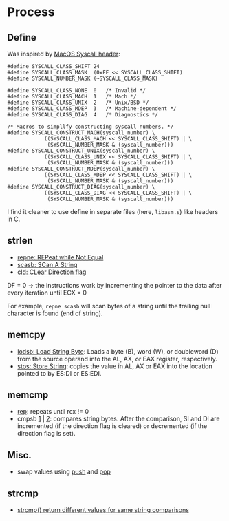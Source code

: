 # Process

## Define

Was inspired by [MacOS Syscall header](https://opensource.apple.com/source/xnu/xnu-792.13.8/osfmk/mach/i386/syscall_sw.h):

```
#define SYSCALL_CLASS_SHIFT	24
#define SYSCALL_CLASS_MASK	(0xFF << SYSCALL_CLASS_SHIFT)
#define SYSCALL_NUMBER_MASK	(~SYSCALL_CLASS_MASK)

#define SYSCALL_CLASS_NONE	0	/* Invalid */
#define SYSCALL_CLASS_MACH	1	/* Mach */	
#define SYSCALL_CLASS_UNIX	2	/* Unix/BSD */
#define SYSCALL_CLASS_MDEP	3	/* Machine-dependent */
#define SYSCALL_CLASS_DIAG	4	/* Diagnostics */

/* Macros to simpllfy constructing syscall numbers. */
#define SYSCALL_CONSTRUCT_MACH(syscall_number) \
			((SYSCALL_CLASS_MACH << SYSCALL_CLASS_SHIFT) | \
			 (SYSCALL_NUMBER_MASK & (syscall_number)))
#define SYSCALL_CONSTRUCT_UNIX(syscall_number) \
			((SYSCALL_CLASS_UNIX << SYSCALL_CLASS_SHIFT) | \
			 (SYSCALL_NUMBER_MASK & (syscall_number)))
#define SYSCALL_CONSTRUCT_MDEP(syscall_number) \
			((SYSCALL_CLASS_MDEP << SYSCALL_CLASS_SHIFT) | \
			 (SYSCALL_NUMBER_MASK & (syscall_number)))
#define SYSCALL_CONSTRUCT_DIAG(syscall_number) \
			((SYSCALL_CLASS_DIAG << SYSCALL_CLASS_SHIFT) | \
			 (SYSCALL_NUMBER_MASK & (syscall_number)))
```

I find it cleaner to use define in separate files (here, `libasm.s`) like headers in C.

## strlen

- [repne: REPeat while Not Equal](https://www.aldeid.com/wiki/X86-assembly/Instructions/repne)
- [scasb: SCan A String](https://www.aldeid.com/wiki/X86-assembly/Instructions/scasb)
- [cld: CLear Direction flag](https://www.aldeid.com/wiki/X86-assembly/Instructions/cld)

DF = 0 -> the instructions work by incrementing the pointer to the data after every iteration until ECX = 0

For example, `repne scasb` will scan bytes of a string until the trailing null character is found (end of string).

## memcpy

- [lodsb: Load String Byte](https://www.aldeid.com/wiki/X86-assembly/Instructions/lodsb): Loads a byte (B), word (W), or doubleword (D) from the source operand into the AL, AX, or EAX register, respectively.
- [stos: Store String](https://www.aldeid.com/wiki/X86-assembly/Instructions/stos): copies the value in AL, AX or EAX into the location pointed to by ES:DI or ES:EDI.

## memcmp

- [rep](https://www.aldeid.com/wiki/X86-assembly/Instructions/rep): repeats until rcx != 0
- cmpsb [1](https://www.aldeid.com/wiki/X86-assembly/Instructions/cmpsb) | [2](http://vitaly_filatov.tripod.com/ng/asm/asm_000.17.html): compares string bytes. After the comparison, SI and DI are incremented (if the direction flag is cleared) or decremented (if the direction flag is set).

## Misc.

- swap values using [push](https://www.aldeid.com/wiki/X86-assembly/Instructions/push) and [pop](https://www.aldeid.com/wiki/X86-assembly/Instructions/pop)

## strcmp

- [strcmp() return different values for same string comparisons](https://stackoverflow.com/questions/33091350/strcmp-return-different-values-for-same-string-comparisons)
